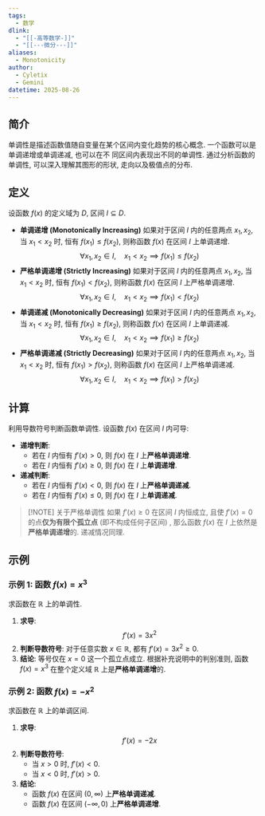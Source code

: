 ```yaml
---
tags:
  - 数学
dlink:
  - "[[-高等数学-]]"
  - "[[---微分---]]"
aliases:
  - Monotonicity
author:
  - Cyletix
  - Gemini
datetime: 2025-08-26
---
```

## 简介
单调性是描述函数值随自变量在某个区间内变化趋势的核心概念. 一个函数可以是单调递增或单调递减, 也可以在不 同区间内表现出不同的单调性. 通过分析函数的单调性, 可以深入理解其图形的形状, 走向以及极值点的分布. 
## 定义
设函数 $f(x)$ 的定义域为 $D$, 区间 $I \subseteq D$. 
* **单调递增 (Monotonically Increasing)**
    如果对于区间 $I$ 内的任意两点 $x_1, x_2$, 当 $x_1 < x_2$ 时, 恒有 $f(x_1) \leq f(x_2)$, 则称函数 $f(x)$ 在区间 $I$ 上单调递增.     $$\forall x_1, x_2 \in I, \quad x_1 < x_2 \implies f(x_1) \leq f(x_2)$$
* **严格单调递增 (Strictly Increasing)**
    如果对于区间 $I$ 内的任意两点 $x_1, x_2$, 当 $x_1 < x_2$ 时, 恒有 $f(x_1) < f(x_2)$, 则称函数 $f(x)$ 在区间 $I$ 上严格单调递增. $$\forall x_1, x_2 \in I, \quad x_1 < x_2 \implies f(x_1) < f(x_2)$$
* **单调递减 (Monotonically Decreasing)**
    如果对于区间 $I$ 内的任意两点 $x_1, x_2$, 当 $x_1 < x_2$ 时, 恒有 $f(x_1) \geq f(x_2)$, 则称函数 $f(x)$ 在区间 $I$ 上单调递减. $$    \forall x_1, x_2 \in I, \quad x_1 < x_2 \implies f(x_1) \geq f(x_2)$$
* **严格单调递减 (Strictly Decreasing)**
    如果对于区间 $I$ 内的任意两点 $x_1, x_2$, 当 $x_1 < x_2$ 时, 恒有 $f(x_1) > f(x_2)$, 则称函数 $f(x)$ 在区间 $I$ 上严格单调递减.     $$\forall x_1, x_2 \in I, \quad x_1 < x_2 \implies f(x_1) > f(x_2)$$
## 计算
利用导数符号判断函数单调性. 设函数 $f(x)$ 在区间 $I$ 内可导: 
- **递增判断**:
    - 若在 $I$ 内恒有 $f'(x) > 0$, 则 $f(x)$ 在 $I$ 上**严格单调递增**. 
    - 若在 $I$ 内恒有 $f'(x) \geq 0$, 则 $f(x)$ 在 $I$ 上**单调递增**. 
- **递减判断**:
    - 若在 $I$ 内恒有 $f'(x) < 0$, 则 $f(x)$ 在 $I$ 上**严格单调递减**. 
    - 若在 $I$ 内恒有 $f'(x) \leq 0$, 则 $f(x)$ 在 $I$ 上**单调递减**. 
> [!NOTE] 关于严格单调性
> 如果 $f'(x) \geq 0$ 在区间 $I$ 内恒成立, 且使 $f'(x)=0$ 的点**仅为有限个孤立点** (即不构成任何子区间) , 那么函数 $f(x)$ 在 $I$ 上依然是**严格单调递增**的. 递减情况同理. 
## 示例
### 示例 1: 函数 $f(x) = x^3$
求函数在 $\mathbb{R}$ 上的单调性. 
1.  **求导**: 
    $$
    f'(x) = 3x^2
    $$
2.  **判断导数符号**: 
    对于任意实数 $x \in \mathbb{R}$, 都有 $f'(x) = 3x^2 \geq 0$. 
3.  **结论**: 
    等号仅在 $x=0$ 这一个孤立点成立. 根据补充说明中的判别准则, 函数 $f(x) = x^3$ 在整个定义域 $\mathbb{R}$ 上是**严格单调递增**的. 
### 示例 2: 函数 $f(x) = -x^2$
求函数在 $\mathbb{R}$ 上的单调区间. 
1.  **求导**: 
    $$
    f'(x) = -2x
    $$
2.  **判断导数符号**: 
    -   当 $x > 0$ 时, $f'(x) < 0$. 
    -   当 $x < 0$ 时, $f'(x) > 0$. 
3.  **结论**: 
    -   函数 $f(x)$ 在区间 $(0, \infty)$ 上**严格单调递减**. 
    -   函数 $f(x)$ 在区间 $(-\infty, 0)$ 上**严格单调递增**. 
